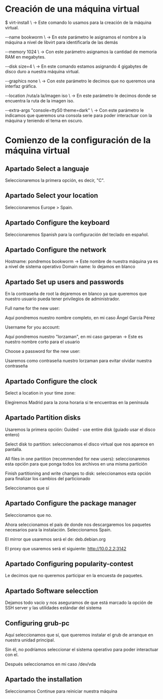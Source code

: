 # Creación de una máquina virtual 

$ virt-install \ -> Este comando lo usamos para la creación de la máquina virtual.

--name bookworm \ -> En este parámetro le asignamos el nombre a la máquina a nivel de libvirt para identificarla
de las demás

--memory 1024 \ -> Con este parámetro asignamos la cantidad de memoria RAM en megabytes.

--disk size=4 \ -> En este comando estamos asignando 4 gigabytes de disco duro a nuestra máquina virtual.

--graphics none \ -> Con este parámetro le decimos que no queremos una interfaz gráfica.

--location /ruta/a la/imagen iso \ -> En este parámetro le decimos donde se encuentra la ruta de la imagen iso.

--extra-args "console=ttyS0 theme=dark" \ -> Con este parámetro le indicamos que queremos una consola serie para
poder interactuar con la máquina y teniendo el tema en oscuro.


# Comienzo de la configuración de la máquina virtual

## Apartado Select a languaje

Seleccionaremos la primera opción, es decir, "C".

## Apartado Select your location

Seleccionaremos Europe > Spain.

## Apartado Configure the keyboard

Seleccionaremos Spanish para la configuración del teclado en español.

## Apartado Configure the network

Hostname: pondremos bookworm -> Este nombre de nuestra máquina ya es a nivel de sistema operativo
Domain name: lo dejamos en blanco

## Apartado Set up users and passwords

En la contraseña de root la dejaremos en blanco ya que queremos que nuestro usuario pueda tener
privilegios de administrador.

Full name for the new user:

Aquí pondremos nuestro nombre completo, en mi caso Ángel García Pérez

Username for you account:

Aquí pondremos nuestro "lorzaman", en mi caso garperan -> Este es nuestro nombre corto para el usuario

Choose a password for the new user:

Usaremos como contraseña nuestro lorzaman para evitar olvidar nuestra contraseña

## Apartado Configure the clock

Select a location in your time zone:

Elegiremos Madrid para la zona horaria si te encuentras en la península

## Apartado Partition disks

Usaremos la primera opción: Guided - use entire disk (guiado usar el disco entero)

Select disk to partition: seleccionamos el disco virtual que nos aparece en pantalla.

All files in one partition (recommended for new users): seleccionaremos esta opción para que ponga todos los 
archivos en una misma partición

Finish partitioning and write changes to disk: seleccionamos esta opción para finalizar los cambios del 
particionado

Seleccionamos que sí

## Apartado Configure the package manager

Seleccionamos que no.

Ahora seleccionamos el país de donde nos descargaremos los paquetes necesarios para la instalación.
Seleccionamos Spain.

El mirror que usaremos será el de: deb.debian.org

El proxy que usaremos será el siguiente: http://10.0.2.2:3142

## Apartado Configuring popularity-contest

Le decimos que no queremos participar en la encuesta de paquetes.

## Apartado Software selecction

Dejamos todo vacío y nos aseguramos de que está marcado la opción de SSH server y las utilidades estándar 
del sistema


## Configuring grub-pc

Aquí seleccionamos que sí, que queremos instalar el grub de arranque en nuestra unidad principal.

Sin él, no podríamos seleccionar el sistema operativo para poder interactuar con el.

Después seleccionamos en mi caso /dev/vda

## Apartado the installation

Seleccionamos Continue para reiniciar nuestra máquina
